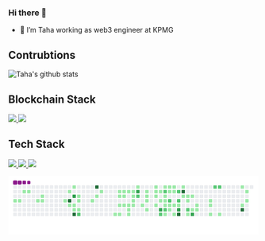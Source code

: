 ### Hi there 👋
- 🌱 I’m Taha working as web3 engineer at KPMG
<!--
**dhaileytaha/dhaileytaha** is a ✨ _special_ ✨ repository because its `README.md` (this file) appears on your GitHub profile.

Here are some ideas to get you started:
-->

## Contrubtions

![Taha's github stats](https://github-readme-stats.vercel.app/api?username=dhaileytaha&hide=issues&show_icons=true)

## Blockchain Stack
<p float="left">
  <a href="https://bitcoin.org/bitcoin.pdf" target="_blank" >
    <img src="https://upload.wikimedia.org/wikipedia/commons/thumb/4/46/Bitcoin.svg/1200px-Bitcoin.svg.png" height="80" />
  </a>
  <a href="https://ethereum.org/en/" target="_blank" >
    <img src="https://cryptologos.cc/logos/ethereum-eth-logo.png" height="70" /> 
  </a>
 </p>


## Tech Stack

<!--
- 🔭 I’m currently working on 
-->
<p float="left">
  <a href="https://www.w3.org/wiki/The_web_standards_model_-_HTML_CSS_and_JavaScript" target="_blank" >
    <img src="https://raw.githubusercontent.com/itsksaurabh/itsksaurabh/master/assets/html-css-js.png" height="80" />
  </a>
<a href="https://golang.org/" target="_blank" >
    <img src="https://miro.medium.com/max/2000/1*30aoNxlSnaYrLhBT0O1lzw.png"  height="80" />
  </a>
  <a href="https://golang.org/" target="_blank" >
    <img src="https://github.com/dhaileytaha/dhaileytaha/blob/main/solidityLogo.jpeg"  height="80" />
  </a>
 </p>

![snake gif](https://github.com/dhaileytaha/dhaileytaha/blob/output/github-contribution-grid-snake.gif)
  
<!--
- 🌱 I’m currently learning ...
- 👯 I’m looking to collaborate on ...
- 🤔 I’m looking for help with ...
- 💬 Ask me about ...
- 📫 How to reach me: ...
- 😄 Pronouns: ...
- ⚡ Fun fact: ...
-->

